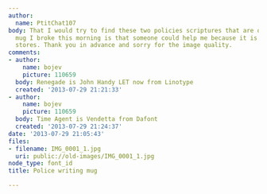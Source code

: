```yaml
---
author:
  name: PtitChat107
body: That I would try to find these two policies scriptures that are on my favorite
  mug I broke this morning is that someone could help me because it is not found in
  stores. Thank you in advance and sorry for the image quality.
comments:
- author:
    name: bojev
    picture: 110659
  body: Renegade is John Handy LET now from Linotype
  created: '2013-07-29 21:21:33'
- author:
    name: bojev
    picture: 110659
  body: Time Agent is Vendetta from Dafont
  created: '2013-07-29 21:24:37'
date: '2013-07-29 21:05:43'
files:
- filename: IMG_0001_1.jpg
  uri: public://old-images/IMG_0001_1.jpg
node_type: font_id
title: Police writing mug

---
```

